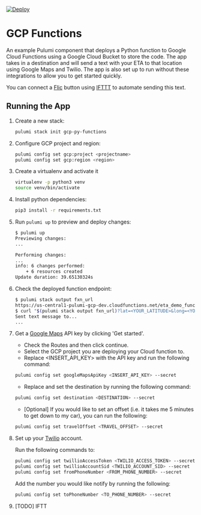 [![Deploy](https://get.pulumi.com/new/button.svg)](https://app.pulumi.com/new)

# GCP Functions

An example Pulumi component that deploys a Python function to Google Cloud Functions using a Google Cloud Bucket to store the code. The app takes in a destination and will send a text with your ETA to that location using Google Maps and Twilio. The app is also set up to run without these integrations to allow you to get started quickly.

You can connect a [Flic](https://flic.io) button using [IFTTT](https://ifttt.com) to automate sending this text.

## Running the App

1. Create a new stack:

    ```bash
    pulumi stack init gcp-py-functions
    ```

1. Configure GCP project and region:

    ```bash
    pulumi config set gcp:project <projectname>
    pulumi config set gcp:region <region>
    ```

1. Create a virtualenv and activate it

    ```bash
    virtualenv -p python3 venv
    source venv/bin/activate
    ```

1. Install python dependencies:

    ```bash
    pip3 install -r requirements.txt
    ```

1. Run `pulumi up` to preview and deploy changes:

    ```bash
    $ pulumi up
    Previewing changes:
    ...

    Performing changes:
    ...
    info: 6 changes performed:
        + 6 resources created
    Update duration: 39.65130324s
    ```

1. Check the deployed function endpoint:

    ```BASH
    $ pulumi stack output fxn_url
    https://us-central1-pulumi-gcp-dev.cloudfunctions.net/eta_demo_function-40d1889
    $ curl "$(pulumi stack output fxn_url)?lat=<YOUR_LATITUDE>&long=<YOUR_LONGITUDE>"
    Sent text message to...
    ...
    ```

1. Get a [Google Maps](https://cloud.google.com/maps-platform/) API key by clicking 'Get started'.

    * Check the Routes and then click continue.
    * Select the GCP project you are deploying your Cloud function to.
    * Replace <INSERT_API_KEY> with the API key and run the following command:

    ```bash
    pulumi config set googleMapsApiKey <INSERT_API_KEY> --secret
    ```

    * Replace <DESTINATION> and set the destination by running the following command:

     ```bash
    pulumi config set destination <DESTINATION> --secret
    ```

    * [Optional] If you would like to set an offset (i.e. it takes me 5 minutes to get down to my car), you can run the following:

    ```bash
    pulumi config set travelOffset <TRAVEL_OFFSET> --secret
    ```

1. Set up your [Twilio](https://www.twilio.com/) account.

    Run the following commands to:

    ```bash
    pulumi config set twillioAccessToken <TWILIO_ACCESS_TOKEN> --secret
    pulumi config set twillioAccountSid <TWILIO_ACCOUNT_SID> --secret
    pulumi config set fromPhoneNumber <FROM_PHONE_NUMBER> --secret
    ```

    Add the number you would like notify by running the following:

    ```bash
    pulumi config set toPhoneNumber <TO_PHONE_NUMBER> --secret
    ```

1. [TODO] IFTT
